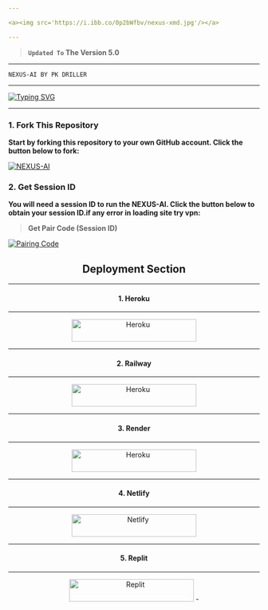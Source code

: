 ```yaml
---

<a><img src='https://i.ibb.co/0p2bWfbv/nexus-xmd.jpg'/></a>

---
```

    
> **`Updated To` The Version 5.0**
---

```
NEXUS-AI BY PK DRILLER 
```
---


 <a href="https://git.io/typing-svg"><img src="https://readme-typing-svg.demolab.com?font=Fira+Code&size=22&pause=1000&color=FFFFFF&background=000000&center=true&vCenter=true&multiline=true&random=true&width=435&lines=✰NEXUS-AI-WHATSAPP-BOT✰" alt="Typing SVG" /></a>

---
### 1. Fork This Repository

**Start by forking this repository to your own GitHub account. Click the button below to fork:**

  <a href="https://github.com/Pkdriller/NEXUS-AI/fork"><img title="NEXUS-AI" src="https://img.shields.io/badge/FORK-NEXUS AI-h?color=blue&style=for-the-badge&logo=stackshare"></a>
  
### 2. Get Session ID 

**You will need a session ID to run the NEXUS-AI. Click the button below to obtain your session ID.if any error in loading site try vpn:**

> **Get Pair Code (Session ID)**

<a href='https://aNsarpair.onrender.com' target="_blank">
  <img alt='Pairing Code' src='https://img.shields.io/badge/Get%20Pairing%20Code-B700FB?style=for-the-badge&logo=opencv&logoColor=black'/>
</a>
<br> 

<h2 align="center">Deployment Section</h2>

---

<h4 align="center">1. Heroku</h4>
<p style="text-align: center; font-size: 1.2em;">

---

<p align="center">
<a href='https://dashboard.heroku.com/new-app?template=https://github.com/Pkdriller/NEXUS-AI' target="_blank"><img alt='Heroku' src='https://img.shields.io/badge/-heroku ‎ deploy-purple?style=for-the-badge&logo=heroku&logoColor=white'/< width=250 height=45/p></a>

---

<h4 align="center">2. Railway</h4>
<p style="text-align: center; font-size: 1.2em;">

---

<p align="center">
<a href='https://railway.app/new' target="_blank"><img alt='Heroku' src='https://img.shields.io/badge/-railway deploy-FF8700?style=for-the-badge&logo=railway&logoColor=white'/< width=250 height=45/p></a>

---

<h4 align="center">3. Render</h4>
<p style="text-align: center; font-size: 1.2em;">

---
  
<p align="center">
<a href='https://dashboard.render.com/web/new' target="_blank"><img alt='Heroku' src='https://img.shields.io/badge/-Render deploy-black?style=for-the-badge&logo=render&logoColot=white'/< width=250 height=45/p></a>

---

<h4 align="center">4. Netlify</h4>
<p style="text-align: center; font-size: 1.2em;">

---
 
<p align="center">
<a href='https://app.netlify.com/' target="_blank"><img alt='Netlify' src='https://img.shields.io/badge/-Netlify Deploy-CC00FF?style=for-the-badge&logo=netlify&logoColor=white'/< width=250 height=45/p></a> </a>

---

<h4 align="center">5. Replit</h4>
<p style="text-align: center; font-size: 1.2em;">

---

<p align="center">
<a href='https://replit.com/~' target="_blank"><img alt='Replit' src='https://img.shields.io/badge/-Replit Deploy-1976D2?style=for-the-badge&logo=replit&logoColor=white'/< width=250 height=45/p></a> </a>
 -
